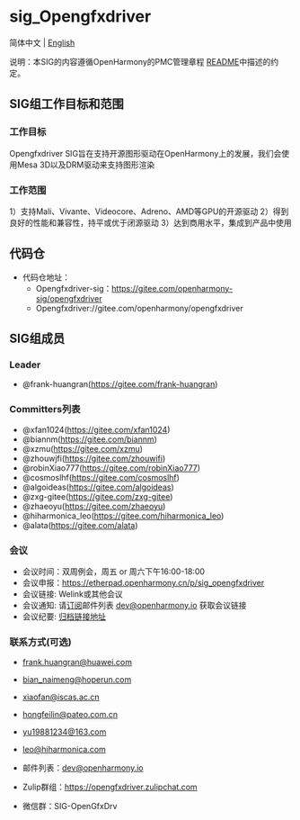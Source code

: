 # sig_Opengfxdriver
简体中文 | [English](./sig_opengfxdriver.md)

说明：本SIG的内容遵循OpenHarmony的PMC管理章程 [README](/zh/pmc.md)中描述的约定。

## SIG组工作目标和范围

### 工作目标
Opengfxdriver SIG旨在支持开源图形驱动在OpenHarmony上的发展，我们会使用Mesa 3D以及DRM驱动来支持图形渲染

### 工作范围
1）支持Mali、Vivante、Videocore、Adreno、AMD等GPU的开源驱动
2）得到良好的性能和兼容性，持平或优于闭源驱动
3）达到商用水平，集成到产品中使用

## 代码仓
- 代码仓地址：
  - Opengfxdriver-sig：https://gitee.com/openharmony-sig/opengfxdriver
  - Opengfxdriver://gitee.com/openharmony/opengfxdriver

## SIG组成员

### Leader
- @frank-huangran(https://gitee.com/frank-huangran)

### Committers列表
- @xfan1024(https://gitee.com/xfan1024)
- @biannm(https://gitee.com/biannm)
- @xzmu(https://gitee.com/xzmu)
- @zhouwjfi(https://gitee.com/zhouwifi)
- @robinXiao777(https://gitee.com/robinXiao777)
- @cosmoslhf(https://gitee.com/cosmoslhf)
- @algoideas(https://gitee.com/algoideas)
- @zxg-gitee(https://gitee.com/zxg-gitee)
- @zhaeoyu(https://gitee.com/zhaeoyu)
- @hiharmonica_leo(https://gitee.com/hiharmonica_leo)
- @alata(https://gitee.com/alata)

### 会议
 - 会议时间：双周例会，周五 or 周六下午16:00-18:00
 - 会议申报：https://etherpad.openharmony.cn/p/sig_opengfxdriver
 - 会议链接: Welink或其他会议
 - 会议通知: 请[订阅](https://lists.openatom.io/hyperkitty/list/sig-opengfxdriver@openharmony.io/)邮件列表 dev@openharmony.io 获取会议链接
 - 会议纪要: [归档链接地址](https://gitee.com/openharmony-sig/sig-content/tree/master/opengfxdriver/meetings)

### 联系方式(可选)
 - frank.huangran@huawei.com
 - bian_naimeng@hoperun.com
 - xiaofan@iscas.ac.cn
 - hongfeilin@pateo.com.cn
 - yu19881234@163.com
 - leo@hiharmonica.com


- 邮件列表：dev@openharmony.io
- Zulip群组：https://opengfxdriver.zulipchat.com
- 微信群：SIG-OpenGfxDrv
